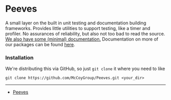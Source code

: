# Peeves

A small layer on the built in unit testing and documentation building frameworks.
Provides little utilities to support testing, like a timer and profiler.
No assurances of reliability, but also not too bad to read the source.
[We also have some (minimal) documentation.](https://mccoygroup.github.io/Peeves/)
Documentation on more of our packages can be found [here](https://mccoygroup.github.io/References/Documentation).

### Installation

We're distributing this via GitHub, so just `git clone` it where you need to like

```console
git clone https://github.com/McCoyGroup/Peeves.git <your_dir>
```

---

  - [Peeves](Peeves.md)